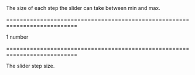 <!--**
/*-------------------------------------------
    Auto-generated file. Do not modify.
-------------------------------------------

**-->
<!--d-->The size of each step the slider can take between min and max.<!--/d-->
===========================================================================
<!--default-->1<!--/default-->
<!--type-->number<!--/type-->
===========================================================================

<!--shortDescription-->
The slider step size.
<!--/shortDescription-->

<!--fullDescription-->

<!--/fullDescription-->